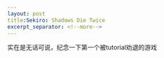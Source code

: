```yaml
---
layout: post
title:Sekiro: Shadows Die Twice
excerpt_separator: <!--more-->
---
```

实在是无话可说，纪念一下第一个被tutorial劝退的游戏
<!--more-->
